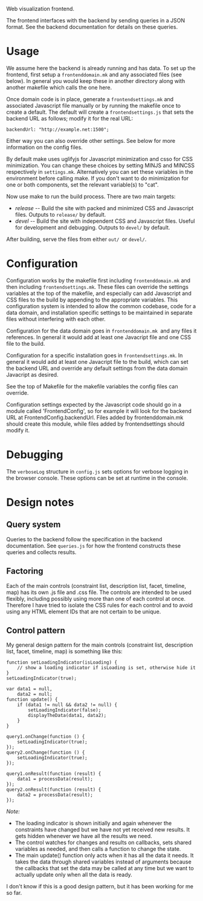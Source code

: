 Web visualization frontend.

The frontend interfaces with the backend by sending queries in a JSON format.
See the backend documentation for details on these queries.

Usage
=====

We assume here the backend is already running and has data. To set up the
frontend, first setup a `frontenddomain.mk` and any associated files (see
below).  In general you would keep these in another directory along with
another makefile which calls the one here.

Once domain code is in place, generate a `frontendsettings.mk` and associated
Javascript file manually or by running the makefile once to create a default.
The default will create a `frontendsettings.js` that sets the backend URL as
follows; modify it for the real URL:

	backendUrl: "http://example.net:1500";

Either way you can also override other settings. See below for more information
on the config files.

By default make uses uglifyjs for Javascript minimization and csso for CSS
minimization. You can change these choices by setting MINJS and MINCSS
respectively in `settings.mk`. Alternatively you can set these variables in the
environment before calling make. If you don't want to do minimization for one
or both components, set the relevant variable(s) to "cat".

Now use make to run the build process. There are two main targets:

* *release* -- Build the site with packed and minimized CSS and Javascript
  files.  Outputs to `release/` by default.
* *devel* -- Build the site with independent CSS and Javascript files. Useful
  for development and debugging. Outputs to `devel/` by default.

After building, serve the files from either `out/ `or `devel/`.

Configuration
=============

Configuration works by the makefile first including `frontenddomain.mk` and
then including `frontendsettings.mk`. These files can override the settings
variables at the top of the makefile, and especially can add Javascript and CSS
files to the build by appending to the appropriate variables. This
configuration system is intended to allow the common codebase, code for a data
domain, and installation specific settings to be maintained in separate files
without interfering with each other.

Configuration for the data domain goes in `frontenddomain.mk `and any files it
references. In general it would add at least one Javacript file and one CSS
file to the build.

Configuration for a specific installation goes in `frontendsettings.mk`. In
general it would add at least one Javacript file to the build, which can set
the backend URL and override any default settings from the data domain
Javacript as desired.

See the top of Makefile for the makefile variables the config files can
override.

Configuration settings expected by the Javascript code should go in a module
called 'FrontendConfig', so for example it will look for the backend URL at
FrontendConfig.backendUrl. Files added by frontenddomain.mk should create this
module, while files added by frontendsettings should modify it.

Debugging
=========

The `verboseLog` structure in `config.js` sets options for verbose logging in
the browser console. These options can be set at runtime in the console.

Design notes
============

Query system
------------

Queries to the backend follow the specification in the backend documentation.
See `queries.js` for how the frontend constructs these queries and collects
results.

Factoring
---------

Each of the main controls (constraint list, description list, facet, timeline,
map) has its own .js file and .css file. The controls are intended to be used
flexibly, including possibly using more than one of each control at once.
Therefore I have tried to isolate the CSS rules for each control and to avoid
using any HTML element IDs that are not certain to be unique.

Control pattern
---------------

My general design pattern for the main controls (constraint list, description
list, facet, timeline, map) is something like this:

	function setLoadingIndicator(isLoading) {
		// show a loading indicator if isLoading is set, otherwise hide it
	}
	setLoadingIndicator(true);

	var data1 = null,
	    data2 = null;
	function update() {
		if (data1 != null && data2 != null) {
			setLoadingIndicator(false);
			displayTheData(data1, data2);
		}
	}

	query1.onChange(function () {
		setLoadingIndicator(true);
	});
	query2.onChange(function () {
		setLoadingIndicator(true);
	});

	query1.onResult(function (result) {
		data1 = processData(result);
	});
	query2.onResult(function (result) {
		data2 = processData(result);
	});

*Note:*

* The loading indicator is shown initially and again whenever the constraints
  have changed but we have not yet received new results. It gets hidden
  whenever we have all the results we need.
* The control watches for changes and results on callbacks, sets shared
  variables as needed, and then calls a function to change the state.
* The main update() function only acts when it has all the data it needs. It
  takes the data through shared variables instead of arguments because the
  callbacks that set the data may be called at any time but we want to actually
  update only when all the data is ready.

I don't know if this is a good design pattern, but it has been working for me
so far.
